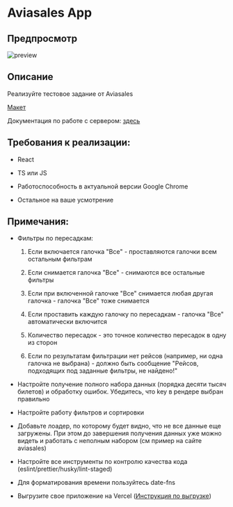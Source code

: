 # Aviasales App

## Предпросмотр

![preview](https://i.postimg.cc/T1nZqbr8/aviasales-preview.png)

## Описание

Реализуйте тестовое задание от Aviasales

[Макет](https://www.figma.com/design/iyIFQTdn8ejxrEODP8EyW7/Aviasales-Test-Task?node-id=0-1&p=f&t=qxstejJ8tYqbCRjW-0)

Документация по работе с сервером: [здесь](https://github.com/KosyanMedia/test-tasks/blob/master/aviasales_frontend/server.md)

## Требования к реализации:

- React

- TS или JS

- Работоспособность в актуальной версии Google Chrome

- Остальное на ваше усмотрение

## Примечания:

- Фильтры по пересадкам:

  1. Если включается галочка "Все" - проставляются галочки всем остальным фильтрам

  2. Если снимается галочка "Все" - снимаются все остальные фильтры

  3. Если при включенной галочке "Все" снимается любая другая галочка - галочка "Все" тоже снимается

  4. Если проставить каждую галочку по пересадкам - галочка "Все" автоматически включится

  5. Количество пересадок - это точное количество пересадок в одну из сторон

  6. Если по результатам фильтрации нет рейсов (например, ни одна галочка не выбрана) - должно быть сообщение "Рейсов, подходящих под заданные фильтры, не найдено!"

- Настройте получение полного набора данных (порядка десяти тысяч билетов) и обработку ошибок. Убедитесь, что key в рендере выбран правильно

- Настройте работу фильтров и сортировки

- Добавьте лоадер, по которому будет видно, что не все данные еще загружены. При этом до завершения получения данных уже можно видеть и работать с неполным набором (см пример на сайте aviasales)

- Настройте все инструменты по контролю качества кода (eslint/prettier/husky/lint-staged)
- Для форматирования времени пользуйтесь date-fns
- Выгрузите свое приложение на Vercel ([Инструкция по выгрузке](https://gist.github.com/didolf/48f51b2f891aceff35048334eb3a96c8))
